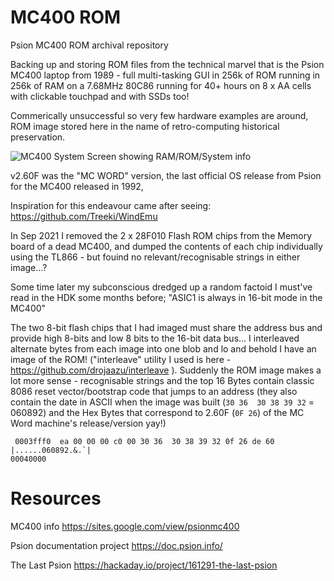 # MC400 ROM
Psion MC400 ROM archival repository

Backing up and storing ROM files from the technical marvel that is the Psion MC400 laptop from 1989 - full multi-tasking GUI in 256k of ROM running in 256k of RAM on a 7.68MHz 80C86 running for 40+ hours on 8 x AA cells with clickable touchpad and with SSDs too!

Commerically unsuccessful so very few hardware examples are around, ROM image stored here in the name of retro-computing historical preservation. 

![MC400 System Screen showing RAM/ROM/System info](https://zedstarr.files.wordpress.com/2021/09/screen2021-09-21-105648.png)

v2.60F was the "MC WORD" version, the last official OS release from Psion for the MC400 released in 1992,

Inspiration for this endeavour came after seeing: https://github.com/Treeki/WindEmu

In Sep 2021 I removed the 2 x 28F010 Flash ROM chips from the Memory board of a dead MC400, and dumped the contents of each chip individually using the TL866 - but fouind no relevant/recognisable strings in either image...?

Some time later my subconscious dredged up a random factoid I must've read in the HDK some months before; "ASIC1 is always in 16-bit mode in the MC400" <lightbulb on>

The two 8-bit flash chips that I had imaged must share the address bus and provide high 8-bits and low 8 bits to the 16-bit data bus... I interleaved alternate bytes from each image into one blob and lo and behold I have an image of the ROM! ("interleave" utility I used is here - https://github.com/drojaazu/interleave ). Suddenly the ROM image makes a lot more sense - recognisable strings and the top 16 Bytes contain classic 8086 reset vector/bootstrap code that jumps to an address (they also contain the date in ASCII when the image was built (``30 36  30 38 39 32`` = 060892) and the Hex Bytes that correspond to 2.60F (``0F 26``) of the MC Word machine's release/version yay!) 

``
0003fff0  ea 00 00 00 c0 00 30 36  30 38 39 32 0f 26 de 60  |......060892.&.`|``  
``00040000``  

# Resources

MC400 info
https://sites.google.com/view/psionmc400

Psion documentation project
https://doc.psion.info/

The Last Psion
https://hackaday.io/project/161291-the-last-psion

